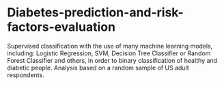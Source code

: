 # Diabetes-prediction-and-risk-factors-evaluation
Supervised classification with the use of many machine learning models, including: Logistic Regression, SVM, Decision Tree Classifier or Random Forest Classifier and others, in order to binary classification of healthy and diabetic people. Analysis based on a random sample of US adult respondents.
